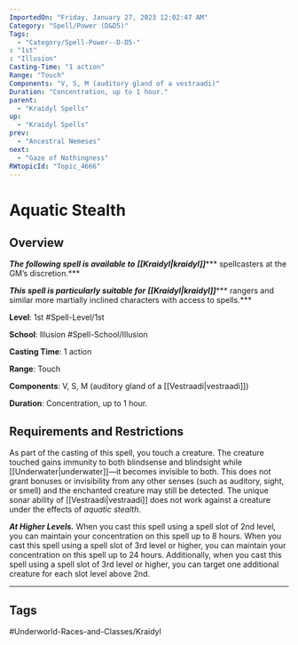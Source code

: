 ```yaml
---
ImportedOn: "Friday, January 27, 2023 12:02:47 AM"
Category: "Spell/Power (D&D5)"
Tags:
  - "Category/Spell-Power--D-D5-"
: "1st"
: "Illusion"
Casting-Time: "1 action"
Range: "Touch"
Components: "V, S, M (auditory gland of a vestraadi)"
Duration: "Concentration, up to 1 hour."
parent:
  - "Kraidyl Spells"
up:
  - "Kraidyl Spells"
prev:
  - "Ancestral Nemeses"
next:
  - "Gaze of Nothingness"
RWtopicId: "Topic_4666"
---
```

# Aquatic Stealth
## Overview
***The following spell is available to*** ***[[Kraidyl|kraidyl]]****** spellcasters at the GM’s discretion.*** 

***This spell is particularly suitable for*** ***[[Kraidyl|kraidyl]]****** rangers and similar more martially inclined characters with access to spells.***

**Level**: 1st
#Spell-Level/1st

**School**: Illusion
#Spell-School/Illusion

**Casting Time**: 1 action

**Range**: Touch

**Components**: V, S, M (auditory gland of a [[Vestraadi|vestraadi]])

**Duration**: Concentration, up to 1 hour.

## Requirements and Restrictions
As part of the casting of this spell, you touch a creature. The creature touched gains immunity to both blindsense and blindsight while [[Underwater|underwater]]—it becomes invisible to both. This does not grant bonuses or invisibility from any other senses (such as auditory, sight, or smell) and the enchanted creature may still be detected. The unique sonar ability of [[Vestraadi|vestraadi]] does not work against a creature under the effects of *aquatic stealth*.

***At Higher Levels.*** When you cast this spell using a spell slot of 2nd level, you can maintain your concentration on this spell up to 8 hours. When you cast this spell using a spell slot of 3rd level or higher, you can maintain your concentration on this spell up to 24 hours. Additionally, when you cast this spell using a spell slot of 3rd level or higher, you can target one additional creature for each slot level above 2nd.


---
## Tags
#Underworld-Races-and-Classes/Kraidyl

